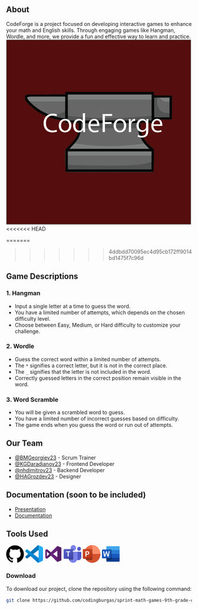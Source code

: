 ## About
CodeForge is a project focused on developing interactive games to enhance your math and English skills. Through engaging games like Hangman, Wordle, and more, we provide a fun and effective way to learn and practice.
<img src="logo/CodeForge.png" alt="CodeForge Logo">
<<<<<<< HEAD

=======
>>>>>>> 4ddbdd70095ec4d95cb172ff9014bd1475f7c96d
## Game Descriptions
### 1. Hangman
* Input a single letter at a time to guess the word.
* You have a limited number of attempts, which depends on the chosen difficulty level.
* Choose between Easy, Medium, or Hard difficulty to customize your challenge.

### 2. Wordle
* Guess the correct word within a limited number of attempts.
* The `*` signifies a correct letter, but it is not in the correct place.
* The `_` signifies that the letter is not included in the word.
* Correctly guessed letters in the correct position remain visible in the word.

### 3. Word Scramble
* You will be given a scrambled word to guess.
* You have a limited number of incorrect guesses based on difficulty.
* The game ends when you guess the word or run out of attempts.

## Our Team
- [@BMGeorgiev23](https://github.com/BMGeorgiev23) - Scrum Trainer
- [@KGDaradjanov23](https://github.com/KGDaradjanov) - Frontend Developer
- [@nhdimitrov23](https://github.com/nhdimitrov23) - Backend Developer
- [@HAGrozdev23](https://github.com/Hristiyan1423) - Designer

## Documentation (soon to be included)
- [Presentation](./Documents/Code_forge_presentation.pptx)
- [Documentation]()

## Tools Used
<img src="images/Github.png" alt="Github" width="48" height="48"> <img src="images/VScode.png" alt="VS Code" width="48" height="48"> <img src="images/VisualStudio.png" alt="Visual Studio" width="48" height="48"> <img src="images/MicrosoftTeams.png" alt="MS Teams" width="48" height="48"> <img src="images/PowerPoint.png" alt="PowerPoint" width="48" height="48"> <img src="images/Word.png" alt="MS Word" width="48" height="48">

### Download
To download our project, clone the repository using the following command:

```bash
git clone https://github.com/codingburgas/sprint-math-games-9th-grade-code-forge.git
